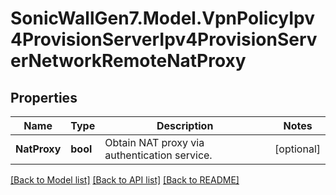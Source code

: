 # SonicWallGen7.Model.VpnPolicyIpv4ProvisionServerIpv4ProvisionServerNetworkRemoteNatProxy

## Properties

Name | Type | Description | Notes
------------ | ------------- | ------------- | -------------
**NatProxy** | **bool** | Obtain NAT proxy via authentication service. | [optional] 

[[Back to Model list]](../README.md#documentation-for-models) [[Back to API list]](../README.md#documentation-for-api-endpoints) [[Back to README]](../README.md)

